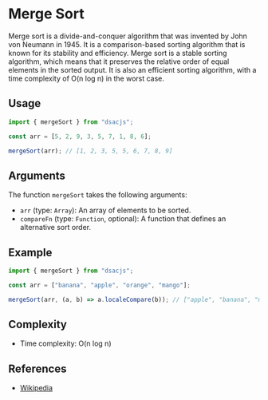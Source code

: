 # Merge Sort

Merge sort is a divide-and-conquer algorithm that was invented by John von Neumann in 1945. It is a comparison-based sorting algorithm that is known for its stability and efficiency. Merge sort is a stable sorting algorithm, which means that it preserves the relative order of equal elements in the sorted output. It is also an efficient sorting algorithm, with a time complexity of O(n log n) in the worst case.

## Usage

```js
import { mergeSort } from "dsacjs";

const arr = [5, 2, 9, 3, 5, 7, 1, 8, 6];

mergeSort(arr); // [1, 2, 3, 5, 5, 6, 7, 8, 9]
```

## Arguments

The function `mergeSort` takes the following arguments:

- `arr` (type: `Array`): An array of elements to be sorted.
- `compareFn` (type: `Function`, optional): A function that defines an alternative sort order.

## Example

```js
import { mergeSort } from "dsacjs";

const arr = ["banana", "apple", "orange", "mango"];

mergeSort(arr, (a, b) => a.localeCompare(b)); // ["apple", "banana", "mango", "orange"]
```

## Complexity

- Time complexity: O(n log n)

## References

- [Wikipedia](https://en.wikipedia.org/wiki/Merge_sort)
